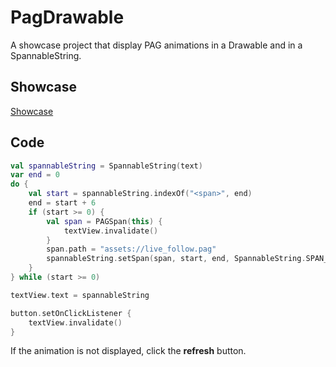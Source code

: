 # PagDrawable

A showcase project that display PAG animations in a Drawable and in a SpannableString.

## Showcase
[Showcase](https://github.com/boybeak/PagDrawable/blob/main/art/span.mp4)

## Code
```kotlin
val spannableString = SpannableString(text)
var end = 0
do {
    val start = spannableString.indexOf("<span>", end)
    end = start + 6
    if (start >= 0) {
        val span = PAGSpan(this) {
            textView.invalidate()
        }
        span.path = "assets://live_follow.pag"
        spannableString.setSpan(span, start, end, SpannableString.SPAN_EXCLUSIVE_EXCLUSIVE)
    }
} while (start >= 0)

textView.text = spannableString

button.setOnClickListener {
    textView.invalidate()
}
```

If the animation is not displayed, click the **refresh** button.